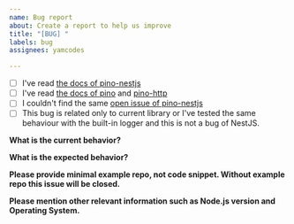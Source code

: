 ```yaml
---
name: Bug report
about: Create a report to help us improve
title: "[BUG] "
labels: bug
assignees: yamcodes

---
```


<!-- Please don't delete this template or we'll close your issue -->
<!-- Before creating an issue please make sure you are using the latest version. -->

- [ ] I've read [the docs of pino-nestjs](https://github.com/yamcodes/pino-nestjs/blob/master/README.md)
- [ ] I've read [the docs of pino](https://getpino.io/#/) and [pino-http](https://github.com/pinojs/pino-http)
- [ ] I couldn't find the same [open issue of pino-nestjs](https://github.com/yamcodes/pino-nestjs/issues)
- [ ] This bug is related only to current library or I've tested the same behaviour with the built-in logger and this is not a bug of NestJS.

**What is the current behavior?**

**What is the expected behavior?**

**Please provide minimal example repo, not code snippet. Without example repo this issue will be closed.**

**Please mention other relevant information such as Node.js version and Operating System.**
